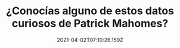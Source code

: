 ---
title: " ¿Conocías alguno de estos datos curiosos de Patrick Mahomes?"
date: 2021-04-02T07:10:26.159Z
featuredimage: /assets/q.jpg
categoria: Deportes
tags:
  - "#Patrickmahomes"
  - "#deportes"
  - "#nfl"
short-description: Cuales de estos datos los sabias de Patrick?
mk1: >+
  ### 1.

  #### ¿Ketchup?

  ![w](/assets/w.jpg "w")

  El fan más importante de la Ketchup <br/>
  Patrick es un gran fanático del ketchup, incluso es la imagen de la marca Hunt’s.

  ### 2.

  #### Y por eso la precisión

  ![0](/assets/0.jpg "0")

  Le sirvió <br/>
  El jugador líder de Kansas le debe su talento a su padre Pat Mahomes, que fue pitcher profesional de las Grandes Ligas de béisbol. Pat fue el que lo entrenó a Patrick durante su juventud.

mk2: >+
  ### 3.

  #### El primero de su historia 

  ![000](/assets/000.jpg "000")

  El premio <br/>
  Mahomes es el primer jugador en la historia de los ‘Chiefs’ que obtiene el MVP.

  ### 4.

  #### A que lo llevó 

  ![p](/assets/p.jpg "p")

  ¿Cómo se decantó por el fútbol americano?<br/>
  Antes del inicio de la temporada 2016 de la NCAA (National Collegiate Athletic Association), en español Asociación Nacional Deportiva Universitaria, Mahomes anunció que dejaría el equipo de béisbol para concentrarse en los emparrillados durante toda la temporada.
mk3: >+
  ### 5.

  #### ¿Y si no lo hubieran escogido?

  ![o](/assets/o.jpg "o")

  Selección histórica de Chiefs <br/>
  Patrick Mahomes fue la primera elección, como décimo en la general, del draft de Kansas City, que no firmaba a un mariscal de campo como primer ‘pick’ desde 1983.

  ### 6.

  #### El primero 

  ![u](/assets/u.jpg "u")

  Debut en la NFL <br/>
  En la temporada 2017, Mahomes solo disputó un juego. Completó 22 pases tras 35 intentos, sin touchdowns y una intercepción, pero más allá de esa actuación, para el 2018 los Jefes decidieron convertirlo en su mariscal de campo titular.


mk4: >+
  ### 7.

  #### En tan poco tiempo 

  ![ñ](/assets/ñ.jpg "ñ")

  Su novia es futbolista <br/>
  Mahomes es pareja de la jugadora de fútbol y entrenadora Brittany Matthews desde 2012. La conoció durante la preparatoria en Texas. Las cámaras de televisión suelen enfocarse cuando asisten a los juegos de los Chiefs.

  ### 8.

  #### Una millonada 

  ![l](/assets/l.jpg "l")

  Contrato millonario <br/>
  Cuando Kansas City firmó a Mahomes como novato lo hizo por cuatro temporadas en julio de 2017 por un contrato garantizado de 16.4 millones de dólares y un bono por firmar de 10.1 millones.
mk5: >+
  ### 9.

  #### En su carrera

  ![k](/assets/k.jpg "k")

  Estadísticas <br/>
  Hasta ahora, Patrick Mahomes II registra 71 anotaciones, 16 intercepciones, 8.647 yardas totales y un 65.3% de pases completos en 28 partidos de temporada regular.

  ### 10.

  #### ¿Lo sabías?

  ![m](/assets/m.jpg "m")

  ¿Por qué Mahomes II? <br/>
  El mariscal es hijo de ‘Pat’ Mahomes, exlanzador de las Grandes Ligas, quien jugó para los Mellizos de Minnesota, Medias Rojas de Boston, Mets de Nueva York, Vigilantes de Texas, Cachorros de Chicago y Piratas de Pittsburgh.
---